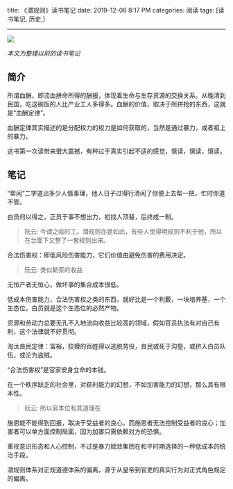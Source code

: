 title: 《潜规则》读书笔记
date: 2019-12-06 8:17 PM
categories: 阅读
tags: [读书笔记, 历史,]

---
![](http://image.runjf.com/mweb/2020-03-29-15854093269717.jpg)

*本文为整理以前的读书笔记*

## 简介
所谓血酬，即流血拼命所得的酬报，体现着生命与生存资源的交换关系。从晚清到民国，吃这碗饭的人比产业工人多得多。血酬的价值，取决于所拼抢的东西，这就是“血酬定律”。

血酬定律其实描述的是分配权力的权力是如何获取的，当然是通过暴力，或者祖上的暴力。

这书第一次读带来很大震撼，有种过于真实引起不适的感觉，慎读，慎读，慎读。

<!--more-->

## 笔记

“帮闲”二字道出多少人情事理，他人日子过得行清闲了你便上去帮一把，忙时你道不管。

白员何以得之，正员于事不想出力，初找人顶替，后终成一制。
> 阮云: 今谓之临时工。潜规则亦是如此，有些人觉得明规则不利于他，所以在台面下又整了一套规则出来。

合法伤害权：即低风险伤害能力，它们价值由避免伤害的费用决定。
> 阮云: 类似勒索的收益

无恒产者无恒心，做坏事的集合成本很低。

低成本伤害能力，合法伤害权之类的东西，就好比是一个利薮，一块培养基，一个生态位，白员就是这个生态位的必然产物。

资源和劳动力总要无孔不入地流向收益比较高的领域，假如官员执法有对自己有利，这个法律就不好贯彻。

淘汰良民定律：富裕，狡猾的百姓得以逃脱劳役，良民或死于沟壑，或挤入白员队伍，或沦为盗贼。

“合法伤害权”是官家安身立命的本钱。

在一个秩序缺乏的社会里，对获利能力的幻想，不如加害能力的幻想，那么具有根本性。
> 阮云: 所以官本位有其道理在

施恩能不能得到回报，取决于受益者的良心，而施恩者无法控制受益者的良心；加害者可以单方面控制局面，因为加害只需依赖对方的恐惧。

重视意识形态和人心控制，不过是暴力赋敛集团在和平时期选择的一种低成本的统治手段。

潜规则体系对正规道德体系的偏离，源于从皇帝到官吏的真实行为对正式角色规定的偏离。
